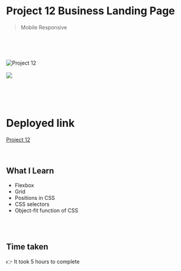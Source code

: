 # Project 12 Business Landing Page

> Mobile Responsive

<br>
<br>
<br>

![Project 12](/project12.png)
<br>
<br>
<img src="https://github.com/Pritika17/Project-12_Business_Landing_Page/blob/main/p12_responsive.gif" />

<br>
<br>
<br>

# Deployed link

[Project 12](https://business-landing-webpage-project-12.netlify.app/ "project link")
<br>
<br>
<br>

## What I Learn

* Flexbox
* Grid
* Positions in CSS
* CSS selectors
* Object-fit function of CSS

 <br>
 <br>

## Time taken 
👉 It took 5 hours to complete

